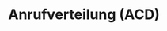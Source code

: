 ---
title: Anrufverteilung (ACD)
description: So steuern Sie eingehende Anrufe und verteilen diese an Ihre Benutzer 
icon: "fa fa-map-signs"
type : "pages"
weight: 10
---